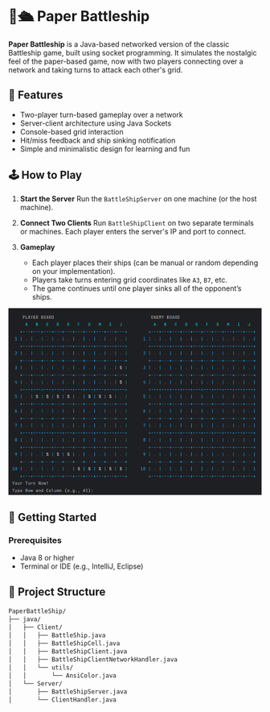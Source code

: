 # 📄🛳️ Paper Battleship

**Paper Battleship** is a Java-based networked version of the classic Battleship game, built using socket programming. It simulates the nostalgic feel of the paper-based game, now with two players connecting over a network and taking turns to attack each other's grid.

## 🎯 Features

* Two-player turn-based gameplay over a network
* Server-client architecture using Java Sockets
* Console-based grid interaction
* Hit/miss feedback and ship sinking notification
* Simple and minimalistic design for learning and fun

## 🕹️ How to Play

1. **Start the Server**
   Run the `BattleShipServer` on one machine (or the host machine).

2. **Connect Two Clients**
   Run `BattleShipClient` on two separate terminals or machines. Each player enters the server's IP and port to connect.

3. **Gameplay**

    * Each player places their ships (can be manual or random depending on your implementation).
    * Players take turns entering grid coordinates like `A3`, `B7`, etc.
    * The game continues until one player sinks all of the opponent’s ships.

![image](Images/img.png)

## 🚀 Getting Started

### Prerequisites

* Java 8 or higher
* Terminal or IDE (e.g., IntelliJ, Eclipse)


## 📁 Project Structure

```
PaperBattleShip/
├── java/
│   ├── Client/
│   │   ├── BattleShip.java
│   │   ├── BattleShipCell.java
│   │   ├── BattleShipClient.java
│   │   ├── BattleShipClientNetworkHandler.java
│   │   └── utils/
│   │       └── AnsiColor.java
│   └── Server/
│       ├── BattleShipServer.java
│       └── ClientHandler.java
